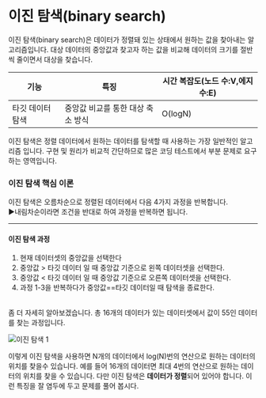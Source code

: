 # 이진 탐색(binary search)
이진 탐색(binary search)은 데이터가 정렬돼 있는 상태에서 원하는 값을 찾아내는 알고리즘입니다.
대상 데이터의 중앙값과 찾고자 하는 값을 비교해 데이터의 크기를 절반씩 줄이면서 
대상을 찾습니다.

<table class="table">
        <thead><tr>
<th>기능</th>
<th>특징</th>
<th>시간 복잡도(노드 수:V,에지 수:E)</th>
</tr>
</thead>
        <tbody><tr>
<td>타깃 데이터 탐색   </td>
<td>중앙값 비교를 통한 대상 축소 방식</td>
<td>O(logN)     </td>
</tr>
</tbody>
</table>


이진 탐색은 정렬 데이터에서 원하는 데이터를 탐색할 때 사용하는 가장 일반적인 알고리즘 입니다. 
구현 및 원리가 비교적 간단하므로 많은 코딩 테스트에서 부분 문제로 요구하는 영역입니다.

### 이진 탐색 핵심 이론
이진 탐색은 오름차순으로 정렬된 데이터에서 다음 4가지 과정을 반복합니다.  
▶내림차순이라면 조건을 반대로 하여 과정을 반복하면 됩니다.

***

#### 이진 탐색 과정

1. 현재 데이터셋의 중앙값을 선택한다
2. 중앙값 > 타깃 데이터 일 때 중앙값 기준으로 왼쪽 데이터셋을 선택한다.
3. 중앙값 < 타깃 데이터 일 때 중앙값 기준으로 오른쪽 데이터셋을 선택한다.
4. 과정 1-3을 반복하다가 중앙값==타깃 데이터일 때 탐색을 종료한다.

<br>
좀 더 자세히 알아보겠습니다. 총 16개의 데이터가 있는 데이터셋에서 값이 55인 데이터를 찾는 과정입니다.

![이진 탐색 1](https://github.com/leesulgi66/Algorithm/assets/107823688/cd485d08-1821-4100-8106-8da15ea7e6e9)

이렇게 이진 탐색을 사용하면 N개의 데이터에서 log(N)번의 연산으로 원하는 데이터의 위치를 찾을수 있습니다.
예를 들어 16개의 데이터면 최대 4번의 연산으로 원하는 데이터의 위치를 찾을 수 있습니다. 
다만 이진 탐색은 **데이터가 정렬**되어 있어야 합니다. 이런 특징을 잘 염두에 두고 문제를 풀어 봅시다.
